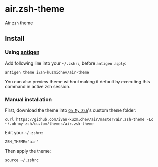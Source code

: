 # air.zsh-theme
Air `zsh` theme

## Install

### Using [antigen](https://github.com/zsh-users/antigen)

Add following line into your `~/.zshrc`, before `antigen apply`:

```
antigen theme ivan-kuzmichev/air-theme
```

You can also preview theme without making it default by executing this command in active zsh session.

### Manual installation

First, download the theme into [`Oh My Zsh`](https://github.com/robbyrussell/oh-my-zsh)'s custom theme folder:

```
curl https://github.com/ivan-kuzmichev/air/master/air.zsh-theme -Lo ~/.oh-my-zsh/custom/themes/air.zsh-theme
```

Edit your `~/.zshrc`:

```
ZSH_THEME="air"
```

Then apply the theme:

```
source ~/.zshrc
```
